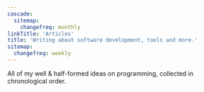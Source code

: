 ```yaml
---
cascade:
  sitemap:
    changefreq: monthly
linkTitle: 'Articles'
title: 'Writing about software development, tools and more.'
sitemap:
  changefreq: weekly
---
```


All of my well & half-formed ideas on programming, collected in chronological order.
